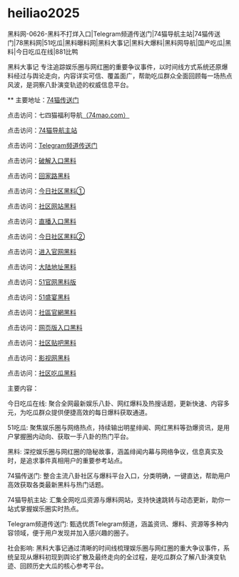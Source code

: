 # heiliao2025
黑料网-0626-黑料不打烊入口|Telegram频道传送门|74猫导航主站|74猫传送门|78黑料网|51吃瓜|黑料曝料网|黑料大事记|黑料大爆料|黑料网导航|国产吃瓜|黑料|今日吃瓜在线|881比鸭

黑料大事记 专注追踪娱乐圈与网红圈的重要争议事件，以时间线方式系统还原爆料经过与舆论走向，内容详实可信、覆盖面广，帮助吃瓜群众全面回顾每一场热点风波，是洞察八卦演变轨迹的权威信息平台。

** 主要地址：<a href="https://74mao.com/">74猫传送门</a>

点击访问：七四猫福利导航<a href="https://74mao.com/">（74mao.com）</a>

点击访问：<a href="https://74mao.com/">74猫导航主站</a>

点击访问：<a href="https://74mao.com/">Telegram频道传送门</a>

点击访问：<a href="https://hj-1035.pages.dev/">破解入口黑料</a>  

点击访问：<a href="https://hj-1036.pages.dev/">回家路黑料</a>  

点击访问：<a href="https://hj-1037.pages.dev/">今日社区黑料①</a>  

点击访问：<a href="https://hj-1038.pages.dev/">社区网站黑料</a>  

点击访问：<a href="https://hj-1039.pages.dev/">直播入口黑料</a>  

点击访问：<a href="https://hj-1040.pages.dev/">今日社区黑料②</a>  

点击访问：<a href="https://hj-1041.pages.dev/">进入官网黑料</a>  

点击访问：<a href="https://hj-1042.pages.dev/">大陆地址黑料</a>  

点击访问：<a href="https://hj-1282.pages.dev/">51官网黑料版</a>  

点击访问：<a href="https://hj-1295.pages.dev/">51盛宴黑料</a>  

点击访问：<a href="https://hj-1030.pages.dev/">社區官網黑料</a>  

点击访问：<a href="https://hj-1031.pages.dev/">网页版入口黑料</a>  

点击访问：<a href="https://hj-1032.pages.dev/">社区贴吧黑料</a>  

点击访问：<a href="https://hj-1033.pages.dev/">影视网黑料</a>  

点击访问：<a href="https://hj-1034.pages.dev/">社区吃瓜黑料</a>  

主要内容：

今日吃瓜在线: 聚合全网最新娱乐八卦、网红爆料及热搜话题，更新快速、内容多元，为吃瓜群众提供便捷高效的每日爆料获取通道。

51吃瓜: 聚焦娱乐圈与网络热点，持续输出明星绯闻、网红黑料等劲爆资讯，是用户掌握圈内动向、获取一手八卦的热门平台。

黑料: 深挖娱乐圈与网红圈的隐秘故事，涵盖绯闻内幕与网络争议，信息真实及时，是追求事件真相用户的重要参考站点。

74猫传送门: 整合主流八卦社区与爆料平台入口，分类明确，一键直达，帮助用户高效获取各类最新黑料与热门话题。

74猫导航主站: 汇集全网吃瓜资源与爆料网站，支持快速跳转与动态更新，助你一站式掌握娱乐圈实时热点。

Telegram频道传送门: 甄选优质Telegram频道，涵盖资讯、爆料、资源等多种内容领域，便于用户发现并加入感兴趣的圈子。

社会影响:
黑料大事记通过清晰的时间线梳理娱乐圈与网红圈的重大争议事件，系统呈现从爆料初现到舆论扩散及最终走向的全过程，是吃瓜群众了解八卦演变轨迹、回顾历史大瓜的核心参考平台。

<span style="display:none;">[Canonical link](https://github.com/vivian20250626/viv11）</span>
